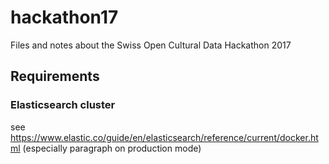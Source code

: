 # hackathon17
Files and notes about the Swiss Open Cultural Data Hackathon 2017

## Requirements

### Elasticsearch cluster

see https://www.elastic.co/guide/en/elasticsearch/reference/current/docker.html
(especially paragraph on production mode)
